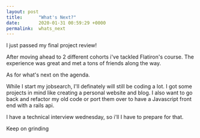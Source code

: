 ```yaml
---
layout: post
title:      "What's Next?"
date:       2020-01-31 00:59:29 +0000
permalink:  whats_next
---
```



I just passed my final project review! 

After moving ahead to 2 different cohorts i've tackled Flatiron's course. The experience was great and met a tons of friends along the way. 

As for what's next on the agenda.

While I start my jobsearch, I'll definately will still be coding a lot. I got some projects in mind like creating a personal website and blog.
I also want to go back and refactor my old code or port them over to have a Javascript front end with a rails api.

I have a technical interview wednesday, so i'll I have to prepare for that.

Keep on grinding
